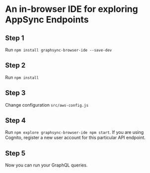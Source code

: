 # An in-browser IDE for exploring AppSync Endpoints

## Step 1
Run `npm install graphsync-browser-ide --save-dev`

## Step 2
Run `npm install`

## Step 3
Change configuration `src/aws-config.js`

## Step 4
Run `npm explore graphsync-browser-ide npm start`. If you are using Cognito, register a new user account for this particular API endpoint.

## Step 5
Now you can run your GraphQL queries.
